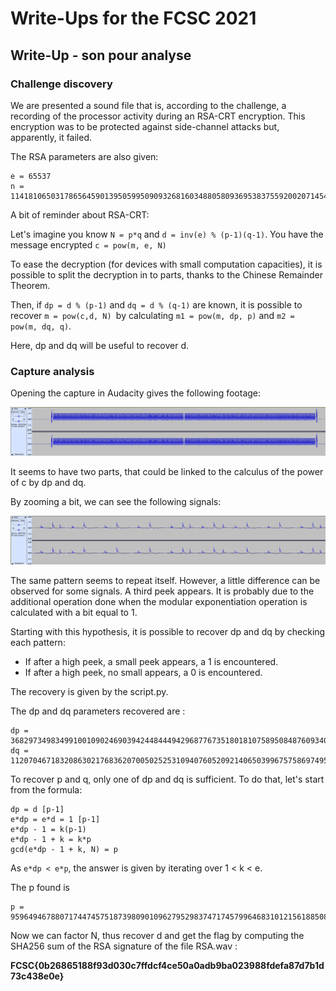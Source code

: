 # Write-Ups for the FCSC 2021



## Write-Up - son pour analyse



### Challenge discovery

We are presented a sound file that is, according to the challenge, a recording of the processor activity during an RSA-CRT encryption. This encryption was to be protected against side-channel attacks but, apparently, it failed.



The RSA parameters are also given:

```
e = 65537
n = 114181065031786564590139505995090932681603488058093695383755920020714540043378009781380110655253006728353171921382633045444731450267353184468441566668432893992049978192406103162591416659000523363797206479008373775089128981682147631692898693610665109453356689955829711356078688003770094519986009441791800904261
```



A bit of reminder about RSA-CRT:

Let's imagine you know `N = p*q` and `d = inv(e) % (p-1)(q-1)`. You have the message encrypted  `c = pow(m, e, N)`

To ease the decryption (for devices with small computation capacities), it is possible to split the decryption in to parts, thanks to the Chinese Remainder Theorem.

Then, if `dp = d % (p-1)` and `dq = d % (q-1)` are known, it is possible to recover `m = pow(c,d, N) `by calculating `m1 = pow(m, dp, p)` and `m2 = pow(m, dq, q)`.

Here, dp and dq will be useful to recover d.







### Capture analysis

Opening the capture in Audacity gives the following footage:

![](./images/audacity-1.png)



It seems to have two parts, that could be linked to the calculus of the power of c by dp and dq.

By zooming a bit, we can see the following signals:

![](./images/audacity-2.png)



The same pattern seems to repeat itself. However, a little difference can be observed for some signals. A third peek appears. It is probably due to the additional operation done when the modular exponentiation operation is calculated with a bit equal to 1.



Starting with this hypothesis, it is possible to recover dp and dq by checking each pattern:

- If after a high peek, a small peek appears, a 1 is encountered.
- If after a high peek, no small appears, a 0 is encountered.



The recovery is given by the script.py.

The dp and dq parameters recovered are : 

```
dp = 3682973498349910010902469039424484449429687767351801810758950848760934083126881802547323971301942991054834363957603060521663932575253378274024147122084225
dq = 11207046718320863021768362070050252531094076052092140650399675758697495571031877907598475801227834183751162388307397860808085489302286055225961660310391813
```



To recover p and q, only one of dp and dq is sufficient. To do that, let's start from the formula:



```
dp = d [p-1]
e*dp = e*d = 1 [p-1]
e*dp - 1 = k(p-1)
e*dp - 1 + k = k*p
gcd(e*dp - 1 + k, N) = p
```



As `e*dp < e*p`, the answer is given by iterating over 1 < k < e.

The p found is

```
p = 9596494678807174474575187398090109627952983747174579964683101215618850866964315072103370352545143042492075370176901708707390630931312843986351802239982263
```



Now we can factor N, thus recover d and get the flag by computing the SHA256 sum of the RSA signature of the file RSA.wav :



**FCSC{0b26865188f93d030c7ffdcf4ce50a0adb9ba023988fdefa87d7b1d73c438e0e}**

